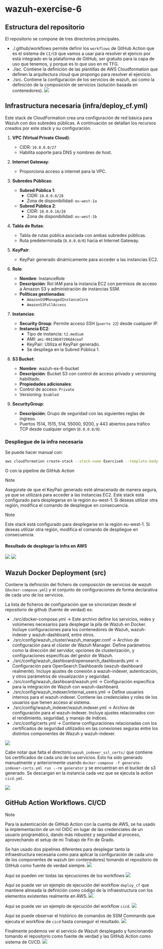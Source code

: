# wazuh-exercise-6

## Estructura del repositorio

El repositorio se compone de tres directorios principales.
- ./.github/workflows permite definir los `workflows` de GitHub Action que es el sistema de `CI/CD` que vamos a usar para resolver el ejericio por está integrado en la plataforma de GitHub, ser gratuito para la capa de uso que tenemos, y porque es lo que uso en mi TFG.
- ./iac. Contiene la definición de las plantillas de AWS Cloudformation que definen la arquitectura cloud que propongo para resolver el ejercicio.
- ./src. Contiene la configuración de los servicios de wazuh, así como la definición de la composición de servicios (solución basada en contenedores).
![](docs/github_folders.png)



## Infrastructura necesaria (infra/deploy_cf.yml)
Este stack de CloudFormation crea una configuración de red básica para Wazuh con dos subredes públicas. A continuación se detallan los recursos creados por este stack y su configuración.

1. **VPC (Virtual Private Cloud)**:
   - CIDR: `10.0.0.0/27`
   - Habilita soporte para DNS y nombres de host.

2. **Internet Gateway**:
   - Proporciona acceso a internet para la VPC.

3. **Subredes Públicas**:
   - **Subred Pública 1**:
     - CIDR: `10.0.0.0/28`
     - Zona de disponibilidad: `eu-west-1a`
   - **Subred Pública 2**:
     - CIDR: `10.0.0.16/28`
     - Zona de disponibilidad: `eu-west-1b`

4. **Tabla de Rutas**:
   - Tabla de rutas pública asociada con ambas subredes públicas.
   - Ruta predeterminada (`0.0.0.0/0`) hacia el Internet Gateway.

5. **KeyPair**:
   - KeyPair generado dinámicamente para acceder a las instancias EC2.

6. **Role**:
   - **Nombre**: InstanceRole
   - **Descripción**: Rol IAM para la instancia EC2 con permisos de acceso a Amazon S3 y administración de instancias SSM.
   - **Políticas gestionadas**:
     - `AmazonSSMManagedInstanceCore`
     - `AmazonS3FullAccess`

7. **Instancias**:
   - **Security Group**: Permite acceso SSH (`puerto 22`) desde cualquier IP.
   - **Instancia EC2**:
     - Tipo de instancia: `t2.medium`
     - AMI: `ami-00138b07206d4ceaf`
     - KeyPair: Utiliza el KeyPair generado.
     - Se despliega en la Subred Pública 1.

8. **S3 Bucket**:
   - **Nombre**: wazuh-ex-6-bucket
   - **Descripción**: Bucket S3 con control de acceso privado y versioning habilitado.
   - **Propiedades adicionales**: 
   - Control de acceso: `Private`
   - Versioning: `Enabled`

9. **SecurityGroup**: 
   - **Descripción**: Grupo de seguridad con las siguientes reglas de ingreso.
   - Puertos 1514, 1515, 514, 55000, 9200, y 443 abiertos para tráfico TCP desde cualquier origen (`0.0.0.0/0`).

### Despliegue de la infra necesaria

Se puede hacer manual con:

```bash
aws cloudformation create-stack --stack-name Exercise6 --template-body file://infra/cf_template.yml --region eu-west-1 --capabilities CAPABILITY_NAMED_IAM
```

O con la pipeline de GitHub Action

> [!NOTE]  
> Asegúrate de que el KeyPair generado esté almacenado de manera segura, ya que se utilizará para acceder a las instancias EC2.
> Este stack está configurado para desplegarse en la región eu-west-1. Si deseas utilizar otra región, modifica el comando de despliegue en consecuencia.

> [!NOTE]  
> Este stack está configurado para desplegarse en la región eu-west-1. Si deseas utilizar otra región, modifica el comando de despliegue en consecuencia.



#### Resultado de desplegar la infra en AWS

![](docs/cf_resources.png)
![](docs/cf_outputs.png)



## Wazuh Docker Deployment (src)

Contiene la definición del fichero de composición de servicios de wazuh (`docker-compose.yml`) y el conjunto de configuraciones de forma declarativa de cada uno de los servicios.

La lista de ficheros de configuración que se sincronizan desde el repositorio de github (fuente de verdad) es:

- ./src/docker-compose.yml -> Este archivo define los servicios, redes y volúmenes necesarios para desplegar la pila de Wazuh en Docker. Incluye configuraciones para los contenedores de Wazuh, wazuh-indexer y wazuh-dashboard, entre otros.
- ./src/config/wazuh_cluster/wazuh_manager.conf -> Archivo de configuración para el clúster de Wazuh Manager. Define parámetros como la dirección del servidor, opciones de clusterización, y configuraciones específicas del gestor de Wazuh. 
- ./src/config/wazuh_dashboard/opensearch_dashboards.yml -> Configuración para OpenSearch Dashboards (wazuh-dashboard realmente). Incluye ajustes de conexión a wazuh-indexer, autenticación, y otros parámetros de visualización y seguridad.
- ./src/config/wazuh_dashboard/wazuh.yml -> Configuración específica para la integración de Wazuh con wazuh-dashboard.
- ./src/config/wazuh_indexer/internal_users.yml ->  Define usuarios internos para el wazuh-indexer. Contiene las credenciales y roles de los usuarios que tienen acceso al sistema.
- ./src/config/wazuh_indexer/wazuh.indexer.yml -> Archivo de configuración para el wazuh-indexer. Incluye ajustes relacionados con el rendimiento, seguridad, y manejo de índices.
- ./src/config/certs.yml -> Contiene configuraciones relacionadas con los certificados de seguridad utilizados en las conexiones seguras entre los distintos componentes de Wazuh y wazuh-indexer.

![](docs/config.png)

Cabe notar que falta el directorio `wazuh_indexer_ssl_certs/` que contiene los certificados de cada uno de los servicios. Esto ha sido generado manualmente y anteriormente usando `docker-compose -f generate-indexer-certs.yml run --rm generator` y se encuentran en el bucket de s3 generado. Se descargan en la instancia cada vez que se ejecuta la action `cicd.yml`.

![](docs/wazuh_indexer_ssl_certs.png)



## GitHub Action Workflows. CI/CD

> [!NOTE]  
> Para la autenticación de GitHub Action con la cuenta de AWS, se ha usado la implementación de un rol OIDC en lugar de las credenciales de un usuario programático, dando más robustez y seguridad al proceso, aprovechando el setup de mi Trabajo de Fin de Grado.

Se han usado dos pipelines diferentes para desplegar tanto la infraestructura necesaria como para aplicar la configuración de cada uno de los componentes de wazuh (en contenedores) tomando el repositorio de GitHub como fuente de verdad siempre.
![](docs/workflows.drawio.png)


Aquí se pueden ver todas las ejecuciones de los workflows
![](docs/gh_all_workflows.png)



Aquí se puede ver un ejemplo de ejecución del workflow `deploy_cf` que mantiene alineada la definición como código de la infraestructura con los elementos existentes realmente en AWS.
![](docs/gh_cf_deploy.png)


Aquí se puede ver un ejemplo de ejecución del workflow `cicd`.
![](docs/gh_cicd.png)



Aquí se puede observar el histórico de comandos de SSM Commands que ejecuta el workflow de `cicd` hasta conseguir el resultado.
![](docs/ssm_command_history.png)



Finalmente podemos ver el servicio de Wazuh desplegado y funcionando tomando el repositorio como fuente de verdad y las GitHub Action como sistema de CI/CD.
![](docs/ip_dashboard.png)